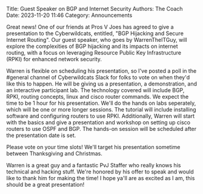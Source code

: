 Title: Guest Speaker on BGP and Internet Security
Authors: The Coach
Date: 2023-11-20 11:46
Category: Announcements

Great news!  One of our friends at Pros V Joes has agreed to give a presentation to the Cyberwildcats, entitled, "BGP Hijacking and Secure Internet Routing".  Our guest speaker, who goes by WarrenTheITGuy, will explore the complexities of BGP hijacking and its impacts on internet routing, with a focus on leveraging Resource Public Key Infrastructure (RPKI) for enhanced network security.  

Warren is flexible on scheduling his presentation, so I've posted a poll in the #general channel of Cyberwildcats Slack for folks to vote on when they'd like this to happen.  He will be giving us a presentation, a demonstration,  and an interactive participant lab.  The technology covered will include BGP, RPKI, routing concepts, linux and cisco router commands.  We expect the time to be 1 hour for his presentation.  We'll do the hands on labs seperately, which will be one or more longer sessions.  The tutorial will include installing software and configuring routers to use RPKI. Additionally, Warren will start with the basics and give a presentation and workshop on setting up cisco routers to use OSPF and BGP.  The hands-on session will be scheduled after the presentation date is set.

Please vote on your time slots!  We'll target his presentation sometime between Thanksgiving and Christmas.

Warren is a great guy and a fantastic PvJ Staffer who really knows his technical and hacking stuff.  We're honored by his offer to speak and would like to thank him for making the time!  I hope ya'll are as excited as I am, this should be a great presentation!